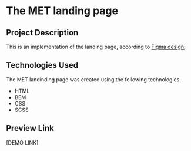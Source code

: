 # The MET landing page

## Project Description
This is an implementation of the landing page, according to [Figma design](https://www.figma.com/file/lSR1m42L9YwzQwzzxKwHpw/THE-MET?type=design&node-id=8590-29&mode=design);


## Technologies Used
The MET landinding page was created using the following technologies:
- HTML
- BEM
- CSS
- SCSS

## Preview Link
[DEMO LINK]
